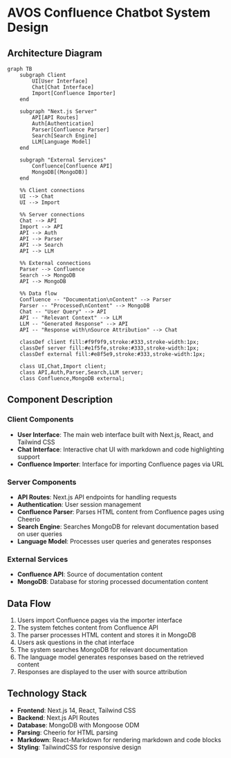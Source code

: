 # AVOS Confluence Chatbot System Design

## Architecture Diagram

```mermaid
graph TB
    subgraph Client
        UI[User Interface]
        Chat[Chat Interface]
        Import[Confluence Importer]
    end
    
    subgraph "Next.js Server"
        API[API Routes]
        Auth[Authentication]
        Parser[Confluence Parser]
        Search[Search Engine]
        LLM[Language Model]
    end
    
    subgraph "External Services"
        Confluence[Confluence API]
        MongoDB[(MongoDB)]
    end
    
    %% Client connections
    UI --> Chat
    UI --> Import
    
    %% Server connections
    Chat --> API
    Import --> API
    API --> Auth
    API --> Parser
    API --> Search
    API --> LLM
    
    %% External connections
    Parser --> Confluence
    Search --> MongoDB
    API --> MongoDB
    
    %% Data flow
    Confluence -- "Documentation\nContent" --> Parser
    Parser -- "Processed\nContent" --> MongoDB
    Chat -- "User Query" --> API
    API -- "Relevant Context" --> LLM
    LLM -- "Generated Response" --> API
    API -- "Response with\nSource Attribution" --> Chat
    
    classDef client fill:#f9f9f9,stroke:#333,stroke-width:1px;
    classDef server fill:#e1f5fe,stroke:#333,stroke-width:1px;
    classDef external fill:#e8f5e9,stroke:#333,stroke-width:1px;
    
    class UI,Chat,Import client;
    class API,Auth,Parser,Search,LLM server;
    class Confluence,MongoDB external;
```

## Component Description

### Client Components

- **User Interface**: The main web interface built with Next.js, React, and Tailwind CSS
- **Chat Interface**: Interactive chat UI with markdown and code highlighting support
- **Confluence Importer**: Interface for importing Confluence pages via URL

### Server Components

- **API Routes**: Next.js API endpoints for handling requests
- **Authentication**: User session management
- **Confluence Parser**: Parses HTML content from Confluence pages using Cheerio
- **Search Engine**: Searches MongoDB for relevant documentation based on user queries
- **Language Model**: Processes user queries and generates responses

### External Services

- **Confluence API**: Source of documentation content
- **MongoDB**: Database for storing processed documentation content

## Data Flow

1. Users import Confluence pages via the importer interface
2. The system fetches content from Confluence API
3. The parser processes HTML content and stores it in MongoDB
4. Users ask questions in the chat interface
5. The system searches MongoDB for relevant documentation
6. The language model generates responses based on the retrieved content
7. Responses are displayed to the user with source attribution

## Technology Stack

- **Frontend**: Next.js 14, React, Tailwind CSS
- **Backend**: Next.js API Routes
- **Database**: MongoDB with Mongoose ODM
- **Parsing**: Cheerio for HTML parsing
- **Markdown**: React-Markdown for rendering markdown and code blocks
- **Styling**: TailwindCSS for responsive design 